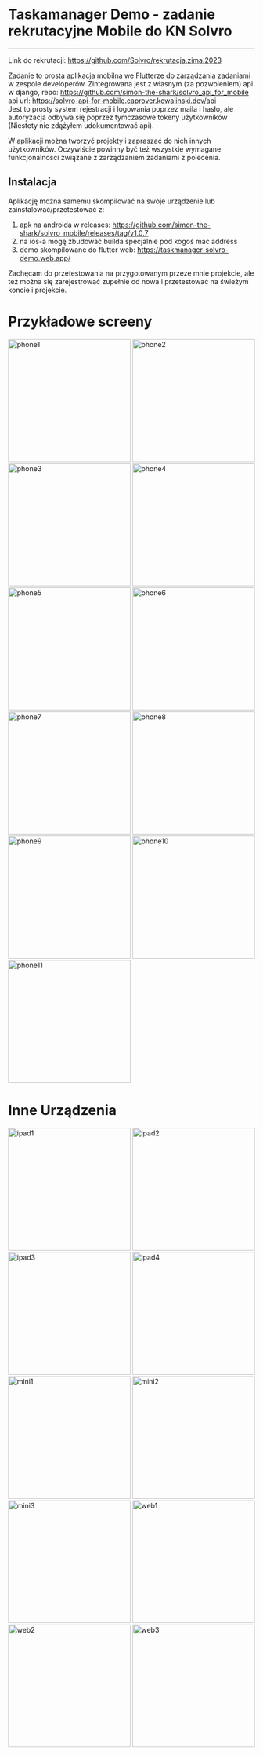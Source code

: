 # Taskamanager Demo - zadanie rekrutacyjne Mobile do KN Solvro

---

Link do rekrutacji: https://github.com/Solvro/rekrutacja.zima.2023

Zadanie to prosta aplikacja mobilna we Flutterze do zarządzania zadaniami w zespole developerów. Zintegrowana jest z własnym (za pozwoleniem) api w django, repo: https://github.com/simon-the-shark/solvro_api_for_mobile  
api url: https://solvro-api-for-mobile.caprover.kowalinski.dev/api  
Jest to prosty system rejestracji i logowania poprzez maila i hasło, ale autoryzacja odbywa się poprzez tymczasowe tokeny użytkowników (Niestety nie zdążyłem udokumentować api).

W aplikacji można tworzyć projekty i zapraszać do nich innych użytkowników. Oczywiście powinny być też wszystkie wymagane funkcjonalności związane z zarządzaniem zadaniami z polecenia.

## Instalacja

Aplikację można samemu skompilować na swoje urządzenie lub zainstalować/przetestować z:

1. apk na androida w releases: https://github.com/simon-the-shark/solvro_mobile/releases/tag/v1.0.7
2. na ios-a mogę zbudować builda specjalnie pod kogoś mac address
3. demo skompilowane do flutter web: https://taskmanager-solvro-demo.web.app/

Zachęcam do przetestowania na przygotowanym przeze mnie projekcie, ale też można się zarejestrować zupełnie od nowa i przetestować na świeżym koncie i projekcie.

# Przykładowe screeny

<img src="./readme_imgs/phone/phone1.jpeg" alt="phone1" width="250">
<img src="./readme_imgs/phone/phone2.jpeg" alt="phone2" width="250">
<img src="./readme_imgs/phone/phone3.jpeg" alt="phone3" width="250">
<img src="./readme_imgs/phone/phone4.jpeg" alt="phone4" width="250">
<img src="./readme_imgs/phone/phone5.jpeg" alt="phone5" width="250">
<img src="./readme_imgs/phone/phone6.jpeg" alt="phone6" width="250">
<img src="./readme_imgs/phone/phone7.jpeg" alt="phone7" width="250">
<img src="./readme_imgs/phone/phone8.jpeg" alt="phone8" width="250">
<img src="./readme_imgs/phone/phone9.jpeg" alt="phone9" width="250">
<img src="./readme_imgs/phone/phone10.jpeg" alt="phone10" width="250">
<img src="./readme_imgs/phone/phone11.jpeg" alt="phone11" width="250">

# Inne Urządzenia

<img src="./readme_imgs/ipad/ipad1.png" alt="ipad1" width="250">
<img src="./readme_imgs/ipad/ipad2.png" alt="ipad2" width="250">
<img src="./readme_imgs/ipad/ipad3.png" alt="ipad3" width="250">
<img src="./readme_imgs/ipad/ipad4.png" alt="ipad4" width="250">

<img src="./readme_imgs/mini/mini1.png" alt="mini1" width="250">
<img src="./readme_imgs/mini/mini2.png" alt="mini2" width="250">
<img src="./readme_imgs/mini/mini3.png" alt="mini3" width="250">

<img src="./readme_imgs/web/web1.png" alt="web1" width="250">
<img src="./readme_imgs/web/web2.png" alt="web2" width="250">
<img src="./readme_imgs/web/web3.png" alt="web3" width="250">
